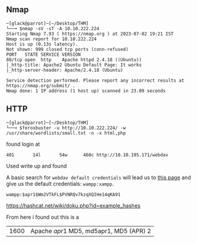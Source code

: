 ## Nmap

```
─[glack@parrot]─[~/Desktop/THM]
└──╼ $nmap -sV -sT -A 10.10.222.224
Starting Nmap 7.93 ( https://nmap.org ) at 2023-07-02 19:21 IST
Nmap scan report for 10.10.222.224
Host is up (0.13s latency).
Not shown: 999 closed tcp ports (conn-refused)
PORT   STATE SERVICE VERSION
80/tcp open  http    Apache httpd 2.4.18 ((Ubuntu))
|_http-title: Apache2 Ubuntu Default Page: It works
|_http-server-header: Apache/2.4.18 (Ubuntu)

Service detection performed. Please report any incorrect results at https://nmap.org/submit/ .
Nmap done: 1 IP address (1 host up) scanned in 23.09 seconds
```

## HTTP

```
─[glack@parrot]─[~/Desktop/THM]
└──╼ $feroxbuster -u http://10.10.222.224/ -w /usr/share/wordlists/small.txt -n -x html,php
```

found login at

```
401       14l       54w      460c http://10.10.195.171/webdav
```


Used write up and found 


A basic search for `webdav default credentials` will lead us to [this page](http://xforeveryman.blogspot.com/2012/01/helper-webdav-xampp-173-default.html) and give us the default credentials: `wampp:xampp`.


```
wampp:$apr1$Wm2VTkFL$PVNRQv7kzqXQIHe14qKA91
```


https://hashcat.net/wiki/doku.php?id=example_hashes

From here i found out this is a 

|   |   |
|---|---|
|1600|Apache $apr1$ MD5, md5apr1, MD5 (APR) 2|

